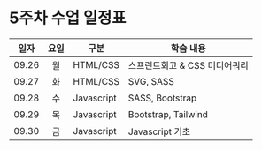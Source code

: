 #  5주차 수업 일정표 

|일자|요일|구분|학습 내용
|---|:--:|----|-----|
|09.26|월|HTML/CSS|스프린트회고 & CSS 미디어쿼리
|09.27|화|HTML/CSS|SVG, SASS 
|09.28|수|Javascript|SASS, Bootstrap
|09.29|목|Javascript|Bootstrap, Tailwind
|09.30|금|Javascript|Javascript 기초 
